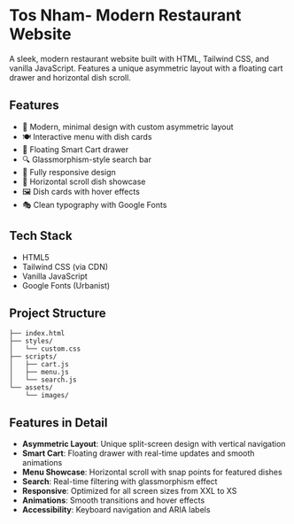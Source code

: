 # Tos Nham- Modern Restaurant Website

A sleek, modern restaurant website built with HTML, Tailwind CSS, and vanilla JavaScript. Features a unique asymmetric layout with a floating cart drawer and horizontal dish scroll.

## Features

- 🎨 Modern, minimal design with custom asymmetric layout
- 🍽️ Interactive menu with dish cards
- 🛒 Floating Smart Cart drawer
- 🔍 Glassmorphism-style search bar
- 📱 Fully responsive design
- 🎯 Horizontal scroll dish showcase
- 🖼️ Dish cards with hover effects
- 🎭 Clean typography with Google Fonts

## Tech Stack

- HTML5
- Tailwind CSS (via CDN)
- Vanilla JavaScript
- Google Fonts (Urbanist)


## Project Structure

```
├── index.html
├── styles/
│   └── custom.css
├── scripts/
│   ├── cart.js
│   ├── menu.js
│   └── search.js
└── assets/
    └── images/
```

## Features in Detail

- **Asymmetric Layout**: Unique split-screen design with vertical navigation
- **Smart Cart**: Floating drawer with real-time updates and smooth animations
- **Menu Showcase**: Horizontal scroll with snap points for featured dishes
- **Search**: Real-time filtering with glassmorphism effect
- **Responsive**: Optimized for all screen sizes from XXL to XS
- **Animations**: Smooth transitions and hover effects
- **Accessibility**: Keyboard navigation and ARIA labels
